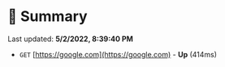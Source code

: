 # 📖 Summary
Last updated: **5/2/2022, 8:39:40 PM**

- `GET` [https://google.com](https://google.com) - **Up** (414ms)
